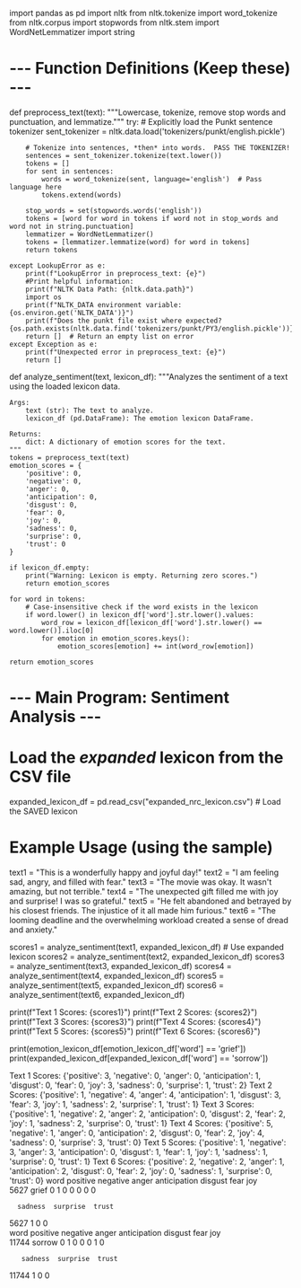import pandas as pd
import nltk
from nltk.tokenize import word_tokenize
from nltk.corpus import stopwords
from nltk.stem import WordNetLemmatizer
import string

# --- Function Definitions (Keep these) ---

def preprocess_text(text):
    """Lowercase, tokenize, remove stop words and punctuation, and lemmatize."""
    try:
        # Explicitly load the Punkt sentence tokenizer
        sent_tokenizer = nltk.data.load('tokenizers/punkt/english.pickle')

        # Tokenize into sentences, *then* into words.  PASS THE TOKENIZER!
        sentences = sent_tokenizer.tokenize(text.lower())
        tokens = []
        for sent in sentences:
            words = word_tokenize(sent, language='english')  # Pass language here
            tokens.extend(words)

        stop_words = set(stopwords.words('english'))
        tokens = [word for word in tokens if word not in stop_words and word not in string.punctuation]
        lemmatizer = WordNetLemmatizer()
        tokens = [lemmatizer.lemmatize(word) for word in tokens]
        return tokens

    except LookupError as e:
        print(f"LookupError in preprocess_text: {e}")
        #Print helpful information:
        print(f"NLTK Data Path: {nltk.data.path}")
        import os
        print(f"NLTK_DATA environment variable: {os.environ.get('NLTK_DATA')}")
        print(f"Does the punkt file exist where expected? {os.path.exists(nltk.data.find('tokenizers/punkt/PY3/english.pickle'))}")
        return []  # Return an empty list on error
    except Exception as e:
        print(f"Unexpected error in preprocess_text: {e}")
        return []


def analyze_sentiment(text, lexicon_df):
    """Analyzes the sentiment of a text using the loaded lexicon data.

    Args:
        text (str): The text to analyze.
        lexicon_df (pd.DataFrame): The emotion lexicon DataFrame.

    Returns:
        dict: A dictionary of emotion scores for the text.
    """
    tokens = preprocess_text(text)
    emotion_scores = {
        'positive': 0,
        'negative': 0,
        'anger': 0,
        'anticipation': 0,
        'disgust': 0,
        'fear': 0,
        'joy': 0,
        'sadness': 0,
        'surprise': 0,
        'trust': 0
    }

    if lexicon_df.empty:
        print("Warning: Lexicon is empty. Returning zero scores.")
        return emotion_scores

    for word in tokens:
        # Case-insensitive check if the word exists in the lexicon
        if word.lower() in lexicon_df['word'].str.lower().values:
            word_row = lexicon_df[lexicon_df['word'].str.lower() == word.lower()].iloc[0]
            for emotion in emotion_scores.keys():
                emotion_scores[emotion] += int(word_row[emotion])

    return emotion_scores
# --- Main Program: Sentiment Analysis ---

# Load the *expanded* lexicon from the CSV file
expanded_lexicon_df = pd.read_csv("expanded_nrc_lexicon.csv")  # Load the SAVED lexicon

# Example Usage (using the sample)
text1 = "This is a wonderfully happy and joyful day!"
text2 = "I am feeling sad, angry, and filled with fear."
text3 = "The movie was okay.  It wasn't amazing, but not terrible."
text4 = "The unexpected gift filled me with joy and surprise! I was so grateful."
text5 = "He felt abandoned and betrayed by his closest friends.  The injustice of it all made him furious."
text6 = "The looming deadline and the overwhelming workload created a sense of dread and anxiety."

scores1 = analyze_sentiment(text1, expanded_lexicon_df)  # Use expanded lexicon
scores2 = analyze_sentiment(text2, expanded_lexicon_df)
scores3 = analyze_sentiment(text3, expanded_lexicon_df)
scores4 = analyze_sentiment(text4, expanded_lexicon_df)
scores5 = analyze_sentiment(text5, expanded_lexicon_df)
scores6 = analyze_sentiment(text6, expanded_lexicon_df)


print(f"Text 1 Scores: {scores1}")
print(f"Text 2 Scores: {scores2}")
print(f"Text 3 Scores: {scores3}")
print(f"Text 4 Scores: {scores4}")
print(f"Text 5 Scores: {scores5}")
print(f"Text 6 Scores: {scores6}")


print(emotion_lexicon_df[emotion_lexicon_df['word'] == 'grief'])
print(expanded_lexicon_df[expanded_lexicon_df['word'] == 'sorrow'])

Text 1 Scores: {'positive': 3, 'negative': 0, 'anger': 0, 'anticipation': 1, 'disgust': 0, 'fear': 0, 'joy': 3, 'sadness': 0, 'surprise': 1, 'trust': 2}
Text 2 Scores: {'positive': 1, 'negative': 4, 'anger': 4, 'anticipation': 1, 'disgust': 3, 'fear': 3, 'joy': 1, 'sadness': 2, 'surprise': 1, 'trust': 1}
Text 3 Scores: {'positive': 1, 'negative': 2, 'anger': 2, 'anticipation': 0, 'disgust': 2, 'fear': 2, 'joy': 1, 'sadness': 2, 'surprise': 0, 'trust': 1}
Text 4 Scores: {'positive': 5, 'negative': 1, 'anger': 0, 'anticipation': 2, 'disgust': 0, 'fear': 2, 'joy': 4, 'sadness': 0, 'surprise': 3, 'trust': 0}
Text 5 Scores: {'positive': 1, 'negative': 3, 'anger': 3, 'anticipation': 0, 'disgust': 1, 'fear': 1, 'joy': 1, 'sadness': 1, 'surprise': 0, 'trust': 1}
Text 6 Scores: {'positive': 2, 'negative': 2, 'anger': 1, 'anticipation': 2, 'disgust': 0, 'fear': 2, 'joy': 0, 'sadness': 1, 'surprise': 0, 'trust': 0}
       word  positive  negative  anger  anticipation  disgust  fear  joy  \
5627  grief         0         1      0             0        0     0    0   

      sadness  surprise  trust  
5627        1         0      0  
         word  positive  negative  anger  anticipation  disgust  fear  joy  \
11744  sorrow         0         1      0             0        0     1    0   

       sadness  surprise  trust  
11744        1         0      0